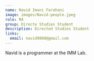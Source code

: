 ```yaml
---
name: Navid Imani Farahani
image: images/Navid-people.jpeg
role: RA
group: Directe Studies Student 
description: Directed Studies Student
links:
  email: navid9800@gmail.com
---
```


Navid is a programmer at the IMM Lab.

